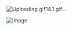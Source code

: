 
![Uploading gif14.1.gif…]()

![image](https://github.com/RtzS/Javascript/assets/8089250/aa849c40-a903-49bf-88ad-999945422bff)
